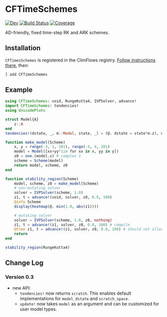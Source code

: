 # CFTimeSchemes

<!-- [![Stable](https://img.shields.io/badge/docs-stable-blue.svg)](https://ClimFlows.github.io/CFTimeSchemes.jl/stable/) -->
[![Dev](https://img.shields.io/badge/docs-dev-blue.svg)](https://ClimFlows.github.io/CFTimeSchemes.jl/dev/)
[![Build Status](https://github.com/ClimFlows/CFTimeSchemes.jl/actions/workflows/CI.yml/badge.svg?branch=main)](https://github.com/ClimFlows/CFTimeSchemes.jl/actions/workflows/CI.yml?query=branch%3Amain)
[![Coverage](https://codecov.io/gh/ClimFlows/CFTimeSchemes.jl/branch/main/graph/badge.svg)](https://codecov.io/gh/ClimFlows/CFTimeSchemes.jl)

AD-friendly, fixed time-step RK and ARK schemes.

## Installation

`CFTimesSchemes` is registered in the ClimFlows registry. [Follow instructions there](https://github.com/ClimFlows/JuliaRegistry), then:
```julia
] add CFTimeSchemes
```

## Example

```julia
using CFTimeSchemes: void, RungeKutta4, IVPSolver, advance!
import CFTimeSchemes: tendencies!
using UnicodePlots

struct Model{A}
    z::A
end
tendencies!(dstate, _, m::Model, state, _) = (@. dstate = state*m.z), nothing

function make_model(Scheme)
    x, y = range(-3, 1, 101), range(-4, 4, 201)
    model = Model([xx+yy*1im for xx in x, yy in y])
    z0 = one.(model.z) # complex 1
    scheme = Scheme(model)
    return model, scheme, z0
end

function stability_region(Scheme)
    model, scheme, z0 = make_model(Scheme)
    # non-mutating solver
    solver = IVPSolver(scheme, 1.0)
    z1, t = advance!(void, solver, z0, 0.0, 100)
    @info Scheme
    display(heatmap(@. min(1.0, abs(z1))))

    # mutating solver
    solver = IVPSolver(scheme, 1.0, z0, nothing)
    z1, t = advance!(z1, solver, z0, 0.0, 100) # compile
    @time z1, t = advance!(z1, solver, z0, 0.0, 100) # should not allocate
    return
end

stability_region(RungeKutta4)

```
## Change Log

### Version 0.3

* new API:
    * `tendencies!` now returns `scratch`. This enables default implementations for `model_dstate` and `scratch_space`.
    * `update!` now takes `model` as an argument and can be customized for user model types.

